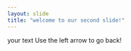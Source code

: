 ```yaml
---
layout: slide
title: "welcome to our second slide!"
---
```

your text 
Use the left arrow to go back!
